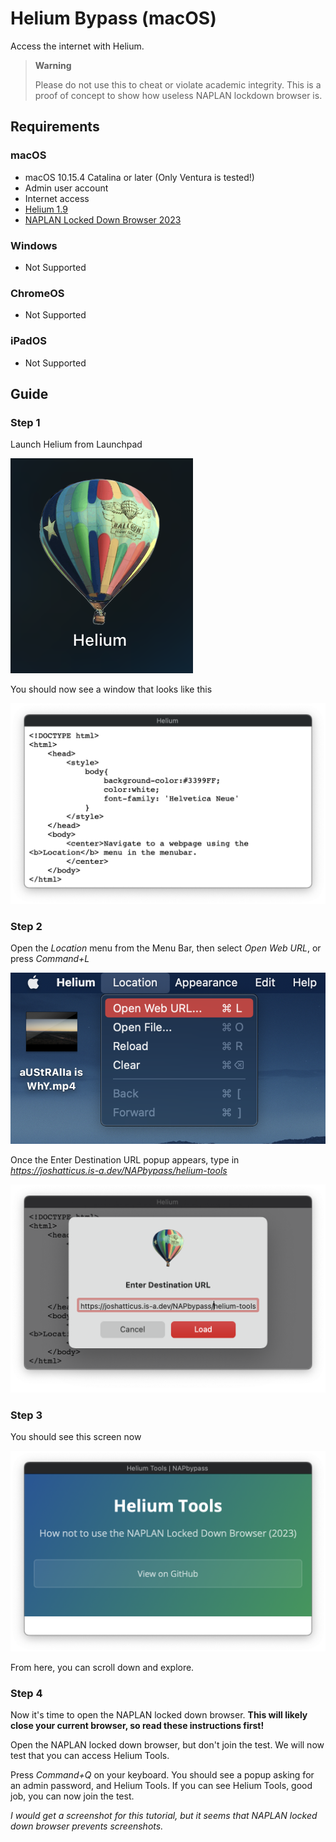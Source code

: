 # Helium Bypass (macOS)
Access the internet with Helium.
> **Warning**
>
> Please do not use this to cheat or violate academic integrity. This is a proof of concept to show how useless NAPLAN lockdown browser is.

## Requirements
### macOS
- macOS 10.15.4 Catalina or later (Only Ventura is tested!)
- Admin user account
- Internet access
- [Helium 1.9](https://github.com/JadenGeller/Helium/releases/download/1.9/Helium.app.zip)
- [NAPLAN Locked Down Browser 2023](https://pages.assessform.edu.au/uploads/files/Release/NAP%20Locked%20down%20browser%20-%20Release%20-%205.3.0.pkg)

### Windows
- Not Supported

### ChromeOS
- Not Supported

### iPadOS
- Not Supported

## Guide

### Step 1
Launch Helium from Launchpad

![Helium icon in Launchpad on macOS Ventura](../../assets/helium-launchpad.png)

You should now see a window that looks like this

![Helium on macOS Ventura](../../assets/helium-window-1.png)

### Step 2
Open the *Location* menu from the Menu Bar, then select *Open Web URL*, or press *Command+L*

![Helium Location Menu in macOS Ventura](../../assets/helium-location.png)

Once the Enter Destination URL popup appears, type in *https://joshatticus.is-a.dev/NAPbypass/helium-tools*

![Opening Helium Tools on macOS Ventura](../../assets/open-helium-tools.png)

### Step 3
You should see this screen now

![Helium Tools on macOS Ventura](../../assets/helium-tools.png)

From here, you can scroll down and explore.

### Step 4
Now it's time to open the NAPLAN locked down browser. **This will likely close your current browser, so read these instructions first!**

Open the NAPLAN locked down browser, but don't join the test. We will now test that you can access Helium Tools.

Press *Command+Q* on your keyboard. You should see a popup asking for an admin password, and Helium Tools. If you can see Helium Tools, good job, you can now join the test.

*I would get a screenshot for this tutorial, but it seems that NAPLAN locked down browser prevents screenshots.*